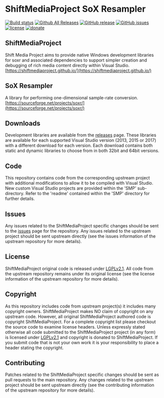 ShiftMediaProject SoX Resampler
=============
[![Build status](https://ci.appveyor.com/api/projects/status/kw9ijne5qy5in6w1?svg=true)](https://ci.appveyor.com/project/Sibras/soxr)
[![Github All Releases](https://img.shields.io/github/downloads/ShiftMediaProject/soxr/total.svg)](https://github.com/ShiftMediaProject/soxr/releases)
[![GitHub release](https://img.shields.io/github/release/ShiftMediaProject/soxr.svg)](https://github.com/ShiftMediaProject/soxr/releases/latest)
[![GitHub issues](https://img.shields.io/github/issues/ShiftMediaProject/soxr.svg)](https://github.com/ShiftMediaProject/soxr/issues)
[![license](https://img.shields.io/github/license/ShiftMediaProject/soxr.svg)](https://github.com/ShiftMediaProject/soxr)
[![donate](https://img.shields.io/badge/donate-link-brightgreen.svg)](https://shiftmediaproject.github.io/8-donate/)
## ShiftMediaProject

Shift Media Project aims to provide native Windows development libraries for soxr and associated dependencies to support simpler creation and debugging of rich media content directly within Visual Studio. [https://shiftmediaproject.github.io/](https://shiftmediaproject.github.io/)

## SoX Resampler

A library for performing one-dimensional sample-rate conversion. [https://sourceforge.net/projects/soxr/](https://sourceforge.net/projects/soxr/)

## Downloads

Development libraries are available from the [releases](https://github.com/ShiftMediaProject/soxr/releases) page. These libraries are available for each supported Visual Studio version (2013, 2015 or 2017) with a different download for each version. Each download contains both static and dynamic libraries to choose from in both 32bit and 64bit versions.

## Code

This repository contains code from the corresponding upstream project with additional modifications to allow it to be compiled with Visual Studio. New custom Visual Studio projects are provided within the 'SMP' sub-directory. Refer to the 'readme' contained within the 'SMP' directory for further details.

## Issues

Any issues related to the ShiftMediaProject specific changes should be sent to the [issues](https://github.com/ShiftMediaProject/soxr/issues) page for the repository. Any issues related to the upstream project should be sent upstream directly (see the issues information of the upstream repository for more details).

## License

ShiftMediaProject original code is released under [LGPLv2.1](https://www.gnu.org/licenses/lgpl-2.1.html). All code from the upstream repository remains under its original license (see the license information of the upstream repository for more details).

## Copyright

As this repository includes code from upstream project(s) it includes many copyright owners. ShiftMediaProject makes NO claim of copyright on any upstream code. However, all original ShiftMediaProject authored code is copyright ShiftMediaProject. For a complete copyright list please checkout the source code to examine license headers. Unless expressly stated otherwise all code submitted to the ShiftMediaProject project (in any form) is licensed under [LGPLv2.1](https://www.gnu.org/licenses/lgpl-2.1.html) and copyright is donated to ShiftMediaProject. If you submit code that is not your own work it is your responsibility to place a header stating the copyright.

## Contributing

Patches related to the ShiftMediaProject specific changes should be sent as pull requests to the main repository. Any changes related to the upstream project should be sent upstream directly (see the contributing information of the upstream repository for more details).
